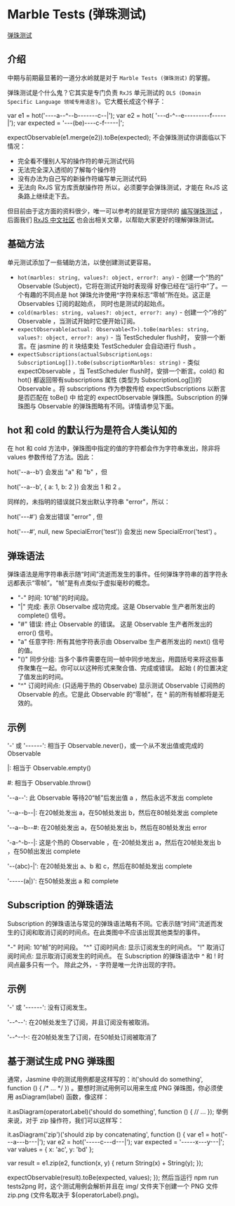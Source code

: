 <!--
 * @Author: tangdaoyong
 * @Date: 2021-06-08 14:41:58
 * @LastEditors: tangdaoyong
 * @LastEditTime: 2021-06-09 10:58:28
 * @Description: Marble Tests (弹珠测试)
-->
# Marble Tests (弹珠测试)

[弹珠测试](https://cn.rx.js.org/manual/usage.html#h12)

## 介绍

中期与前期最显著的一道分水岭就是对于 `Marble Tests (弹珠测试)` 的掌握。

弹珠测试是个什么鬼？它其实是专门负责 `RxJS` 单元测试的 `DLS (Domain Specific Language 领域专用语言)`。它大概长成这个样子：

var e1 = hot('----a--^--b-------c--|');
var e2 = hot(  '---d-^--e---------f-----|');
var expected =      '---(be)----c-f-----|';

expectObservable(e1.merge(e2)).toBe(expected);
不会弹珠测试你讲面临以下情况：

* 完全看不懂别人写的操作符的单元测试代码
* 无法完全深入透彻的了解每个操作符
* 没有办法为自己写的新操作符编写单元测试代码
* 无法向 RxJS 官方库贡献操作符
所以，必须要学会弹珠测试，才能在 RxJS 这条路上继续走下去。

但目前由于这方面的资料很少，唯一可以参考的就是官方提供的 [编写弹珠测试](https://link.zhihu.com/?target=http%3A//cn.rx.js.org/manual/usage.html) ，后面我们 [RxJS 中文社区](https://link.zhihu.com/?target=https%3A//github.com/RxJS-CN) 也会出相关文章，以帮助大家更好的理解弹珠测试。

## 基础方法

单元测试添加了一些辅助方法，以使创建测试更容易。

* `hot(marbles: string, values?: object, error?: any)` - 创建一个“热的” Observable (Subject)，它将在测试开始时表现得 好像已经在“运行中”了。一个有趣的不同点是 hot 弹珠允许使用^字符来标志“零帧”所在处。这正是 Observables 订阅的起始点， 同时也是测试的起始点。
* `cold(marbles: string, values?: object, error?: any)` - 创建一个“冷的” Observable ，当测试开始时它便开始订阅。
* `expectObservable(actual: Observable<T>).toBe(marbles: string, values?: object, error?: any)` - 当 TestScheduler flush时， 安排一个断言。在 jasmine 的 it 块结束处 TestScheduler 会自动进行 flush 。
* `expectSubscriptions(actualSubscriptionLogs: SubscriptionLog[]).toBe(subscriptionMarbles: string)` - 类似 expectObservable ，当 TestScheduler flush时，安排一个断言。cold() 和 hot() 都返回带有subscriptions 属性 (类型为 SubscriptionLog[])的 Observable 。将 subscriptions 作为参数传给 expectSubscriptions 以断言是否匹配在 toBe() 中 给定的 expectObservable 弹珠图。Subscription 的弹珠图与 Observable 的弹珠图略有不同。详情请参见下面。

## hot 和 cold 的默认行为是符合人类认知的

在 hot 和 cold 方法中，弹珠图中指定的值的字符都会作为字符串发出，除非将 values 参数传给了方法。因此：

hot('--a--b') 会发出 "a" 和 "b" ，但

hot('--a--b', { a: 1, b: 2 }) 会发出 1 和 2 。

同样的，未指明的错误就只发出默认字符串 "error"，所以：

hot('---#') 会发出错误 "error" , 但

hot('---#', null, new SpecialError('test')) 会发出 new SpecialError('test') 。

## 弹珠语法
弹珠语法是用字符串表示随“时间”流逝而发生的事件。任何弹珠字符串的首字符永远都表示“零帧”。“帧”是有点类似于虚拟毫秒的概念。

* "-" 时间: 10“帧”的时间段。
* "|" 完成: 表示 Observalbe 成功完成。这是 Observable 生产者所发出的 complete() 信号。
* "#" 错误: 终止 Observable 的错误。 这是 Observable 生产者所发出的 error() 信号。
* "a" 任意字符: 所有其他字符表示由 Observalbe 生产者所发出的 next() 信号的值。
* "()" 同步分组: 当多个事件需要在同一帧中同步地发出，用圆括号来将这些事件聚集在一起。你可以以这种形式来聚合值、完成或错误。 起始 ( 的位置决定了值发出的时间。
* "^" 订阅时间点: (只适用于热的 Observabe) 显示测试 Observable 订阅热的 Observable 的点。它是此 Observable 的“零帧”，在 ^ 前的所有帧都将是无效的。

## 示例
'-' 或 '------': 相当于 Observable.never()，或一个从不发出值或完成的 Observable

|: 相当于 Observable.empty()

#: 相当于 Observable.throw()

'--a--': 此 Observable 等待20“帧”后发出值 a ，然后永远不发出 complete

'--a--b--|: 在20帧处发出 a，在50帧处发出 b，然后在80帧处发出 complete

'--a--b--#: 在20帧处发出 a，在50帧处发出 b，然后在80帧处发出 error

'-a-^-b--|: 这是个热的 Observable ，在-20帧处发出 a，然后在20帧处发出 b ，在50帧出发出 complete

'--(abc)-|': 在20帧处发出 a、b 和 c，然后在80帧处发出 complete

'-----(a|)': 在50帧处发出 a 和 complete

## Subscription 的弹珠语法
Subscription 的弹珠语法与常见的弹珠语法略有不同。它表示随“时间”流逝而发生的订阅和取消订阅的时间点。在此类图中不应该出现其他类型的事件。

"-" 时间: 10“帧”的时间段。
"^" 订阅时间点: 显示订阅发生的时间点。
"!" 取消订阅时间点: 显示取消订阅发生的时间点。
在 Subscription 的弹珠语法中 ^ 和 ! 时间点最多只有一个。 除此之外，- 字符是唯一允许出现的字符。

## 示例
'-' 或 '------': 没有订阅发生。

'--^--': 在20帧处发生了订阅，并且订阅没有被取消。

'--^--!-: 在20帧处发生了订阅，在50帧处订阅被取消了

## 基于测试生成 PNG 弹珠图

通常，Jasmine 中的测试用例都是这样写的：it('should do something', function () { /* ... */ }) 。要想时测试用例可以用来生成 PNG 弹珠图，你必须使用 asDiagram(label) 函数，像这样：

it.asDiagram(operatorLabel)('should do something', function () {
  // ...
});
举例来说，对于 zip 操作符，我们可以这样写：

it.asDiagram('zip')('should zip by concatenating', function () {
  var e1 =    hot('---a---b---|');
  var e2 =    hot('-----c---d---|');
  var expected =  '-----x---y---|';
  var values = { x: 'ac', y: 'bd' };

  var result = e1.zip(e2, function(x, y) { return String(x) + String(y); });

  expectObservable(result).toBe(expected, values);
});
然后当运行 npm run tests2png 时，这个测试用例会解析并且在 img/ 文件夹下创建一个 PNG 文件 zip.png (文件名取决于 ${operatorLabel}.png)。